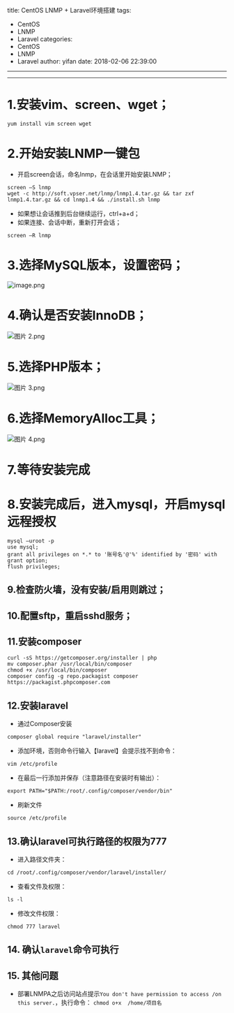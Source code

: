 title: CentOS LNMP + Laravel环境搭建
tags:
  - CentOS
  - LNMP
  - Laravel
categories:
  - CentOS
  - LNMP
  - Laravel
author: yifan
date: 2018-02-06 22:39:00
---
---
# 1.安装vim、screen、wget；
```
yum install vim screen wget
```
# 2.开始安装LNMP一键包
- 开启screen会话，命名lnmp，在会话里开始安装LNMP；
<!-- more -->
```
screen –S lnmp
wget -c http://soft.vpser.net/lnmp/lnmp1.4.tar.gz && tar zxf lnmp1.4.tar.gz && cd lnmp1.4 && ./install.sh lnmp
```
- 如果想让会话推到后台继续运行，ctrl+a+d；
- 如果连接、会话中断，重新打开会话；
```
screen –R lnmp
```
# 3.选择MySQL版本，设置密码；
![image.png](http://upload-images.jianshu.io/upload_images/3867295-604697c126d13176.png?imageMogr2/auto-orient/strip%7CimageView2/2/w/620)

# 4.确认是否安装InnoDB；
![图片 2.png](http://upload-images.jianshu.io/upload_images/3867295-27dc22ee23184493.png?imageMogr2/auto-orient/strip%7CimageView2/2/w/620)

# 5.选择PHP版本；
![图片 3.png](http://upload-images.jianshu.io/upload_images/3867295-30e61a8f7a67f81e.png?imageMogr2/auto-orient/strip%7CimageView2/2/w/620)

# 6.选择MemoryAlloc工具；
![图片 4.png](http://upload-images.jianshu.io/upload_images/3867295-55c16da85ff71329.png?imageMogr2/auto-orient/strip%7CimageView2/2/w/620)
# 7.等待安装完成
# 8.安装完成后，进入mysql，开启mysql远程授权
```
mysql –uroot -p
use mysql;
grant all privileges on *.* to '账号名'@'%' identified by '密码' with grant option;
flush privileges;
```
## 9.检查防火墙，没有安装/启用则跳过；
## 10.配置sftp，重启sshd服务；
## 11.安装composer
```
curl -sS https://getcomposer.org/installer | php
mv composer.phar /usr/local/bin/composer
chmod +x /usr/local/bin/composer
composer config -g repo.packagist composer https://packagist.phpcomposer.com
```
## 12.安装laravel
- 通过Composer安装
```
composer global require "laravel/installer"
```
- 添加环境，否则命令行输入【laravel】会提示找不到命令：
```
vim /etc/profile
```
- 在最后一行添加并保存（注意路径在安装时有输出）：
```
export PATH="$PATH:/root/.config/composer/vendor/bin"
```
- 刷新文件
```
source /etc/profile
```
## 13.确认laravel可执行路径的权限为777
- 进入路径文件夹：
```
cd /root/.config/composer/vendor/laravel/installer/
```
- 查看文件及权限：
```
ls -l
```
- 修改文件权限：
```
chmod 777 laravel
```
## 14. 确认`laravel`命令可执行 

## 15. 其他问题
- 部署LNMPA之后访问站点提示`You don't have permission to access /on this server.`，执行命令：
 ```chmod o+x  /home/项目名```
